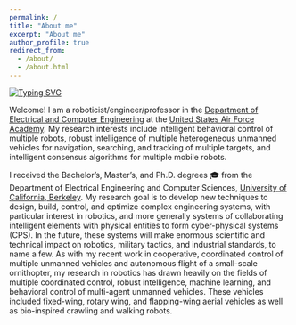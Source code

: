 ```yaml
---
permalink: /
title: "About me"
excerpt: "About me"
author_profile: true
redirect_from:
  - /about/
  - /about.html
---
```


[![Typing SVG](https://readme-typing-svg.herokuapp.com?lines=Hello!+I+am+Stan+%F0%9F%91%8B)](https://stanbaek.github.io)


Welcome! I am a roboticist/engineer/professor in the [Department of Electrical and Computer Engineering](https://www.usafa.edu/department/electrical-computer-engineering) at the [United States Air Force Academy](www.usafa.edu). My  research interests include intelligent behavioral control of multiple robots, robust intelligence of multiple heterogeneous unmanned vehicles for navigation, searching, and tracking of multiple targets, and intelligent consensus algorithms for multiple mobile robots.  

I received the Bachelor’s, Master’s, and Ph.D. degrees 🎓 from the Department of Electrical Engineering and Computer Sciences, [University of California, Berkeley](https:www.berkeley.edu).  My research goal is to develop new techniques to design, build, control, and optimize complex engineering systems, with particular interest in robotics, and more generally systems of collaborating intelligent elements with physical entities to form cyber-physical systems (CPS).  In the future, these systems will make enormous scientific and technical impact on robotics, military tactics, and industrial standards, to name a few.  As with my recent work in cooperative, coordinated control of multiple unmanned vehicles and autonomous flight of a small-scale ornithopter, my research in robotics has drawn heavily on the fields of multiple coordinated control, robust intelligence, machine learning, and behavioral control of multi-agent unmanned vehicles.  These vehicles included fixed-wing, rotary wing, and flapping-wing aerial vehicles as well as bio-inspired crawling and walking robots.
